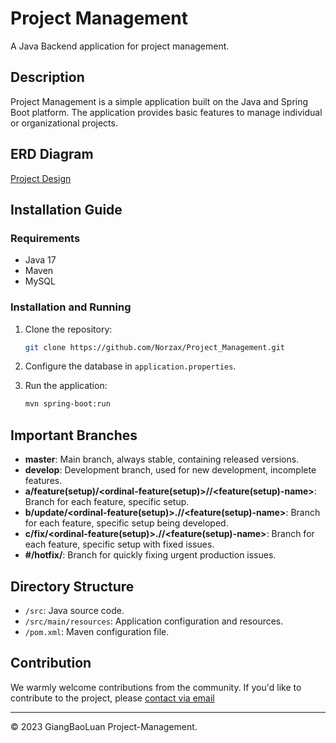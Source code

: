 # Project Management

A Java Backend application for project management.

## Description

Project Management is a simple application built on the Java and Spring Boot platform. The application provides basic features to manage individual or organizational projects.

## ERD Diagram
[Project Design](https://drive.google.com/file/d/1QIW9Akdt6hKP1Oe9twGT9sVH1lyzSkzY/view?usp=sharing)

## Installation Guide

### Requirements

- Java 17
- Maven
- MySQL

### Installation and Running

1. Clone the repository:

    ```bash
    git clone https://github.com/Norzax/Project_Management.git
    ```

2. Configure the database in `application.properties`.

3. Run the application:

    ```bash
    mvn spring-boot:run
    ```

## Important Branches

- **master**: Main branch, always stable, containing released versions.
- **develop**: Development branch, used for new development, incomplete features.
- **a/feature(setup)/<ordinal-feature(setup)>/<developer>/<feature(setup)-name>**: Branch for each feature, specific setup.
- **b/update/<ordinal-feature(setup)>.<version>/<developer>/<feature(setup)-name>**: Branch for each feature, specific setup being developed.
- **c/fix/<ordinal-feature(setup)>.<fixed-version>/<developer>/<feature(setup)-name>**: Branch for each feature, specific setup with fixed issues.
- **#/hotfix/<hotfix-name>**: Branch for quickly fixing urgent production issues.

## Directory Structure

- `/src`: Java source code.
- `/src/main/resources`: Application configuration and resources.
- `/pom.xml`: Maven configuration file.

## Contribution

We warmly welcome contributions from the community. If you'd like to contribute to the project, please [contact via email](mailto:giangbaoluan5@.com)

---
© 2023 GiangBaoLuan Project-Management.
